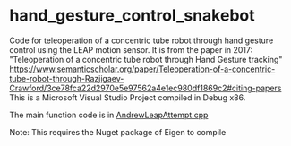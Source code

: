 # hand_gesture_control_snakebot
Code for teleoperation of a concentric tube robot through hand gesture control using the LEAP motion sensor.
It is from the paper in 2017: "Teleoperation of a concentric tube robot through Hand Gesture tracking" https://www.semanticscholar.org/paper/Teleoperation-of-a-concentric-tube-robot-through-Razjigaev-Crawford/3ce78fca22d2970e5e97562a4e1ec980df1869c2#citing-papers
This is a Microsoft Visual Studio Project compiled in Debug x86.

The main function code is in [AndrewLeapAttempt.cpp](https://github.com/Andrew-Raz-ACRV/hand_gesture_control_snakebot/blob/main/AndrewsLeapAttempt/AndrewsLeapAttempt/AndrewsLeapAttempt.cpp)

Note: This requires the Nuget package of Eigen to compile
